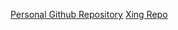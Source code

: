 [Personal Github Repository](https://github.com/gauravgaikwad242/Jakarta-Servlet-1-MX-)
[Xing Repo ](https://github.com/TinaXing2012/servlet-jsp/tree/master)

